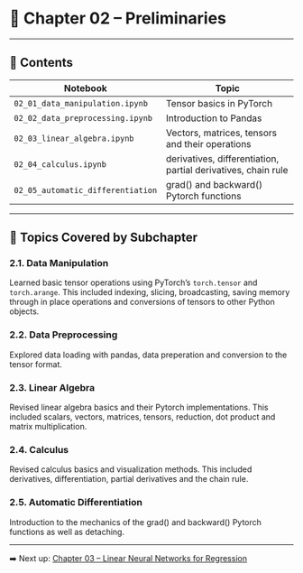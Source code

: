 # 📘 Chapter 02 – Preliminaries

<!--TODO: write text-->
<!-- This chapter covers essential mathematical and programming foundations needed for deep learning. I implemented the concepts in separate notebooks, each focusing on one topic.-->

---

## 📂 Contents

| Notebook | Topic |
|----------|-------|
| `02_01_data_manipulation.ipynb` | Tensor basics in PyTorch |
| `02_02_data_preprocessing.ipynb` | Introduction to Pandas |
| `02_03_linear_algebra.ipynb` | Vectors, matrices, tensors and their operations |
| `02_04_calculus.ipynb` | derivatives, differentiation, partial derivatives, chain rule |
| `02_05_automatic_differentiation` | grad() and backward() Pytorch functions |

---

## 📌 Topics Covered by Subchapter

### 2.1. Data Manipulation

Learned basic tensor operations using PyTorch’s `torch.tensor` and `torch.arange`. This included indexing, slicing, broadcasting, saving memory through in place operations and conversions of tensors to other Python objects.

### 2.2. Data Preprocessing

Explored data loading with pandas, data preperation and conversion to the tensor format.

### 2.3. Linear Algebra

Revised linear algebra basics and their Pytorch implementations. This included scalars, vectors, matrices, tensors, reduction, dot product and matrix multiplication.

### 2.4. Calculus

Revised calculus basics and visualization methods. This included derivatives, differentiation, partial derivatives and the chain rule.

### 2.5. Automatic Differentiation

Introduction to the mechanics of the grad() and backward() Pytorch functions as well as detaching.

---

➡️ Next up: [Chapter 03 – Linear Neural Networks for Regression](../chapter_03_linear_neural_networks_for_regression/)
